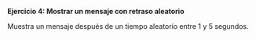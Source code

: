 <strong>Ejercicio 4: Mostrar un mensaje con retraso aleatorio</strong>

Muestra un mensaje después de un tiempo aleatorio entre 1 y 5 segundos.